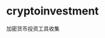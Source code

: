 # cryptoinvestment
加密货币投资工具收集

<div class="cr-widget" data-currency="USD" data-type="all" data-roi="both" data-sort="ROI" style="width: 100%; height: 750px;"></div><script src="https://cryptorank.io/widget/ieo-roi.js"></script>
